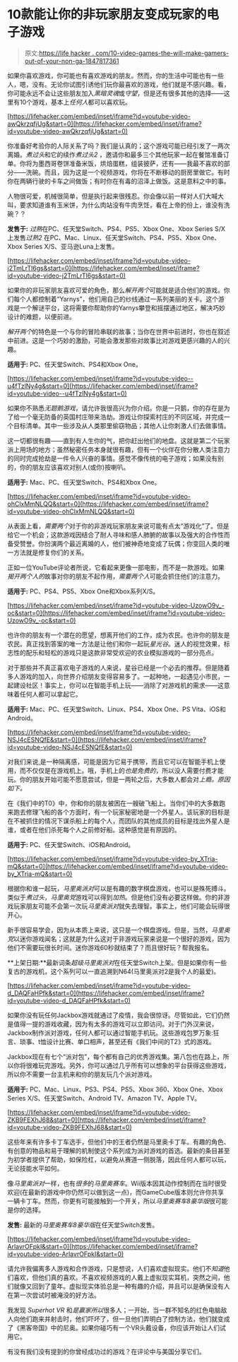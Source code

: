 # 10款能让你的非玩家朋友变成玩家的电子游戏

> 原文:[https://life hacker . com/10-video-games-the-will-make-gamers-out-of-your-non-ga-1847817361](https://lifehacker.com/10-video-games-that-will-make-gamers-out-of-your-non-ga-1847817361)

如果你喜欢游戏，你可能也有喜欢游戏的朋友。然而，你的生活中可能也有一些人，嗯，没有。无论你试图引诱他们玩你最喜欢的游戏，他们就是不感兴趣。看，你可能永远不会让这些朋友加入*黑暗灵魂*或*守望*，但是还有很多其他的选择——这里有10个游戏，基本上*任何人*都可以喜欢玩。

 [https://lifehacker.com/embed/inset/iframe?id=youtube-video-awQkrzqfjUg&start=0](https://lifehacker.com/embed/inset/iframe?id=youtube-video-awQkrzqfjUg&start=0) 

你准备好考验你的人际关系了吗？我们是认真的；这个游戏可能已经引发了一两次离婚。*煮过头*和它的续作*煮过头2* ，邀请你和最多三个其他玩家一起在餐馆准备订单。你将为墨西哥卷饼准备米饭，烘焙蛋糕，组装披萨，还有——我最不喜欢的部分——洗碗。而且，因为这是一个视频游戏，你将在不断移动的厨房里做它。有时你在两辆行驶的卡车之间做饭；有时你在有毒的沼泽上做饭。这是意料之中的事。

人物很可爱，机械很简单，但是执行起来很残忍。你会像以前一样对人们大喊大叫，要求知道谁有玉米饼，为什么肉站没有牛肉烹饪，看在上帝的份上，谁没有洗碗？？

**发售于:** *过熟*在PC、任天堂Switch、PS4、PS5、Xbox One、Xbox Series S/X上发售*过熟2* 在PC、Mac、Linux、任天堂Switch、PS4、PS5、Xbox One、Xbox Series X/S、亚马逊Luna上发售。

 [https://lifehacker.com/embed/inset/iframe?id=youtube-video-j2TmLrTl6gs&start=0](https://lifehacker.com/embed/inset/iframe?id=youtube-video-j2TmLrTl6gs&start=0) 

如果你的非玩家朋友喜欢可爱的角色，那么*解开两个*可能就是适合他们的游戏。你们每个人都控制着“Yarnys”，他们用自己的纱线通过一系列美丽的关卡。这个游戏是一个解谜平台，这将需要你帮助你的Yarnys攀登和摇摆通过地区，解决巧妙设计的难题，以便前进。

*解开两个*的特色是一个与你的冒险串联的故事；当你在世界中前进时，你也在叙述中前进。这是一个巧妙的激励，可能会激发那些对故事比对游戏更感兴趣的人的兴趣。

**适用于:** PC、任天堂Switch、PS4和Xbox One。

 [https://lifehacker.com/embed/inset/iframe?id=youtube-video--u4fTzlNy4g&start=0](https://lifehacker.com/embed/inset/iframe?id=youtube-video--u4fTzlNy4g&start=0) 

如果你不熟悉*无题鹅游戏*，请允许我很高兴为你介绍。你是一只鹅，你的存在是为了给一个毫无防备的英国村庄带来浩劫。游戏让你探索村庄的不同区域，并完成一个目标清单。其中一些涉及从人类那里偷窃物品；其他人让你刺激人们去做事情。

这一切都很有趣——直到有人生你的气，把你赶出他们的地盘。这就是第二个玩家派上用场的地方；虽然秘密任务本身就很有趣，但有一个伙伴在你分散人类注意力的同时完成抢劫是一件令人兴奋的事情。感觉不像传统的电子游戏；如果没有别的，你的朋友应该喜欢对别人(或你)按喇叭。

**适用于:** Mac、PC、任天堂Switch、PS4和Xbox One。

 [https://lifehacker.com/embed/inset/iframe?id=youtube-video-ohClxMmNLQQ&start=0](https://lifehacker.com/embed/inset/iframe?id=youtube-video-ohClxMmNLQQ&start=0) 

从表面上看，*需要两个*对于你的非游戏玩家朋友来说可能有点太“游戏化”了。但是给它一个机会；这款游戏因结合了耐人寻味和感人肺腑的故事以及强大的合作性而备受赞誉。你扮演两个最近离婚的人，他们被神奇地变成了玩偶；你变回人类的唯一方法就是修复你们的关系。

正如一位YouTube评论者所说，它看起来更像一部电影，而不是一款游戏。如果*揭开两个人的*故事对你的朋友不起作用，*需要两个人*可能会抓住他们的注意力。

**适用于:** PC、PS4、PS5、Xbox One和Xbox系列X/S。

 [https://lifehacker.com/embed/inset/iframe?id=youtube-video-UzowO9v_-oc&start=0](https://lifehacker.com/embed/inset/iframe?id=youtube-video-UzowO9v_-oc&start=0) 

也许你的朋友有一个潜在的愿望，想离开他们的工作，成为农民。也许你的朋友是农民。真正找到答案的唯一方法是让他们和你一起玩*星光谷*。迷人的视觉效果，标志性的配乐和轻松的游戏只是这款非常受欢迎的农业模拟游戏的一部分亮点。

对于那些并不真正喜欢电子游戏的人来说，星谷已经是一个必去的推荐。但是随着多人游戏的加入，向世界介绍朋友变得容易多了。一起种地，一起遇见小市民，一起建设社区！事实上，你可以在智能手机上玩——消除了对游戏机的需求——这意味着任何人都可以拿起它。

**适用于:** Mac、PC、任天堂Switch、Linux、PS4、Xbox One、PS Vita、iOS和Android。

 [https://lifehacker.com/embed/inset/iframe?id=youtube-video-NSJ4cESNQfE&start=0](https://lifehacker.com/embed/inset/iframe?id=youtube-video-NSJ4cESNQfE&start=0) 

对我们来说,是一种隔离感，可能是因为它易于携带，而且它可以在智能手机上使用，而不仅仅是在游戏机上。哦，手机上的*也是免费的*，所以没人需要付费才能玩。你的朋友开始可能不愿意尝试，但是一两轮之后，大多数人都会对*上瘾。原因如下。*

在《我们中的T0》中，你和你的朋友被困在一艘破飞船上。当你们中的大多数跑来跑去修理飞船的各个方面时，有一个玩家秘密地是一个外星人。该玩家的目标是在不被抓住的情况下谋杀船上的每个人，而团队的其他成员的目标是找出外星人是谁，或者在他们杀死每个人之前修好船。这种感觉是有原因的。

**适用于:** PC、任天堂Switch、iOS和Android。

 [https://lifehacker.com/embed/inset/iframe?id=youtube-video-by_XTria-mQ&start=0](https://lifehacker.com/embed/inset/iframe?id=youtube-video-by_XTria-mQ&start=0) 

根据你和谁一起玩，*马里奥派对*可以是有趣的数字棋盘游戏，也可以是殊死搏斗。类似于*煮过头*，*马里奥党*游戏可以得到*加热*。但是他们没有必要这样做。你的非游戏玩家朋友可能不会第一次玩*马里奥派对*就失去理智。事实上，他们可能会玩得很开心。

新手很容易学会，因为从本质上来说，这只是一个棋盘游戏。但是，当然，*马里奥党*以迷你游戏闻名；这就是为什么这对于非游戏玩家来说是一个很好的游戏，因为他们不需要玩很长时间。迷你游戏60秒就结束了？而且很好玩？帮我报名。

**上架日期:**最新词条*超级马里奥派对*在任天堂Switch上架。但是如果你有一些复古的游戏机，这个系列可以一直追溯到N64(马里奥派对2是我个人的最爱)。

 [https://lifehacker.com/embed/inset/iframe?id=youtube-video-d_DAQFaHPfk&start=0](https://lifehacker.com/embed/inset/iframe?id=youtube-video-d_DAQFaHPfk&start=0) 

如果你没有玩任何Jackbox游戏就通过了疫情，我会很惊讶。尽管如此，它们仍然是值得一提的游戏收藏，因为有太多的游戏可以立即访问。对于门外汉来说，Jackbox制作派对游戏，任何人都可以通过智能手机玩。这些游戏包罗万象:狂言、琐事、t恤设计比赛、单口相声，甚至还有《我们中间的T2》式的游戏。

Jackbox现在有七个“派对包”，每个都有自己的优秀游戏集。第八包也在路上，所以你将很难玩完游戏。另外，你可以通过几乎所有可以想象的平台获得这些游戏，所以你不需要一台主机来和你的朋友玩几个派对游戏。

**适用于:** PC、Mac、Linux、PS3、PS4、PS5、Xbox 360、Xbox One、Xbox Series X/S、任天堂Switch、Android TV、Amazon TV、Apple TV。

 [https://lifehacker.com/embed/inset/iframe?id=youtube-video-ZKB9FEXhJ68&start=0](https://lifehacker.com/embed/inset/iframe?id=youtube-video-ZKB9FEXhJ68&start=0) 

这些年来有许多卡丁车选手，但他们中的王者仍然是马里奥卡丁车。有趣的角色、有创意的物品和易于理解的机制使这个系列成为派对游戏的首选。最新的条目甚至为初学者提供了帮助，如保险杠，以避免从赛道一侧脱落，因此任何人都可以玩，无论技能水平如何。

像*马里奥派对*一样，也有*很多*的*马里奥赛车*。Wii版本因其动作控制而在当时很受欢迎(在最新的游戏中你仍然可以做到这一点)，而GameCube版本则允许你共享一辆卡丁车。然而，你更有可能接触到一个开关，所以*马里奥赛车8豪华版*很可能是你的选择。

**发售:** 最新的*马里奥赛车8豪华版*在任天堂Switch发售。

 [https://lifehacker.com/embed/inset/iframe?id=youtube-video-ArlavrOFpkI&start=0](https://lifehacker.com/embed/inset/iframe?id=youtube-video-ArlavrOFpkI&start=0) 

请允许我偏离多人游戏和合作游戏，只是想说，人们喜欢虚拟现实。他们不*知道*他们喜欢，但他们真的喜欢。不喜欢视频游戏的人戴上虚拟现实耳机，突然之间，他们就像又回到了童年。虚拟现实体验总是一种有趣的介绍，并且可以是确保没有人在第一次尝试时被淹没的好方法。

我发现 *Superhot VR* 和*是赢家所以*很多人；一开始，当一群不知名的红色电脑敌人向他们跑来并射击时，他们吓坏了，但一旦他们弄明白了控制方法，他们就变成了《黑客帝国》中的尼奥。如果你碰巧有一个VR头戴设备，你应该开始让人们试用它。

有没有我们没有提到的你曾经成功过的游戏？在评论中与美国分享它们。